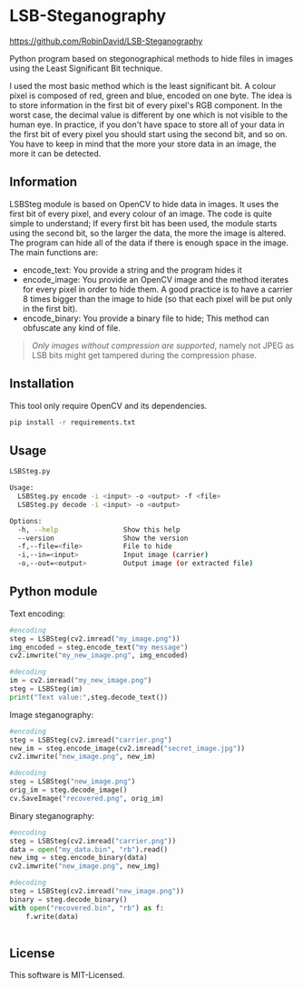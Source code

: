 LSB-Steganography
=================
https://github.com/RobinDavid/LSB-Steganography

Python program based on stegonographical methods to hide files in images using the Least Significant Bit technique.

I used the most basic method which is the least significant bit. A colour pixel is composed of red, green and blue, encoded on one byte. The idea is to store information in the first bit of every pixel's RGB component. In the worst case, the decimal value is different by one which is not visible to the human eye. In practice, if you don't have space to store all of your data in the first bit of every pixel you should start using the second bit, and so on. You have to keep in mind that the more your store data in an image, the more it can be detected.


Information
-----------

LSBSteg module is based on OpenCV to hide data in images. It uses the first bit of every pixel, and every colour
of an image. The code is quite simple to understand; If every first bit has been used, the module starts using the second bit, so the larger the data, the more the image is altered.
The program can hide all of the data if there is enough space in the image. The main functions are:

* encode_text: You provide a string and the program hides it
* encode_image: You provide an OpenCV image and the method iterates for every pixel in order to hide them. A good practice is to have a carrier 8 times bigger than the image to hide (so that each pixel will be put only in the first bit).
* encode_binary: You provide a binary file to hide; This method can obfuscate any kind of file.

> *Only images without compression are supported*, namely not JPEG as LSB bits
might get tampered during the compression phase.

Installation
------------

This tool only require OpenCV and its dependencies.

```bash
pip install -r requirements.txt
```

Usage
-----

```bash
LSBSteg.py

Usage:
  LSBSteg.py encode -i <input> -o <output> -f <file>
  LSBSteg.py decode -i <input> -o <output>

Options:
  -h, --help                Show this help
  --version                 Show the version
  -f,--file=<file>          File to hide
  -i,--in=<input>           Input image (carrier)
  -o,--out=<output>         Output image (or extracted file)
```


Python module
-------------

Text encoding:

```python
#encoding
steg = LSBSteg(cv2.imread("my_image.png"))
img_encoded = steg.encode_text("my message")
cv2.imwrite("my_new_image.png", img_encoded)

#decoding
im = cv2.imread("my_new_image.png")
steg = LSBSteg(im)
print("Text value:",steg.decode_text())
```

Image steganography:

```python
#encoding
steg = LSBSteg(cv2.imread("carrier.png")
new_im = steg.encode_image(cv2.imread("secret_image.jpg"))
cv2.imwrite("new_image.png", new_im)

#decoding
steg = LSBSteg("new_image.png")
orig_im = steg.decode_image()
cv.SaveImage("recovered.png", orig_im)
```

Binary steganography:

```python
#encoding
steg = LSBSteg(cv2.imread("carrier.png"))
data = open("my_data.bin", "rb").read()
new_img = steg.encode_binary(data)
cv2.imwrite("new_image.png", new_img)

#decoding
steg = LSBSteg(cv2.imread("new_image.png"))
binary = steg.decode_binary()
with open("recovered.bin", "rb") as f:
    f.write(data)
    
```


License
-------

This software is MIT-Licensed.
